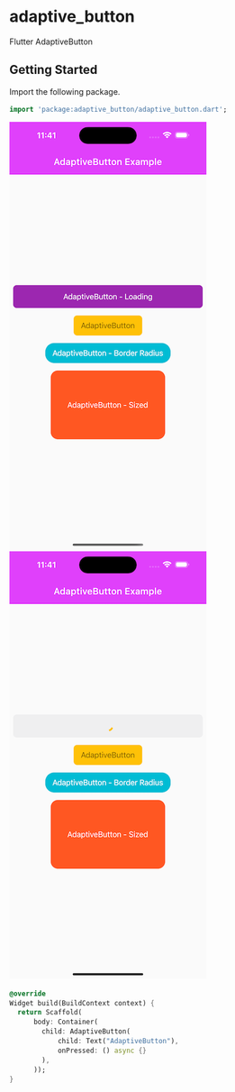 # adaptive_button

Flutter AdaptiveButton

## Getting Started

Import the following package.

```dart
import 'package:adaptive_button/adaptive_button.dart';
```
![](example/lib/assets/adaptiveButton.png) ![](example/lib/assets/adaptiveLoading.png)
```dart
@override
Widget build(BuildContext context) {
  return Scaffold(
      body: Container(
        child: AdaptiveButton(
            child: Text("AdaptiveButton"),
            onPressed: () async {}
        ),
      ));
}
```